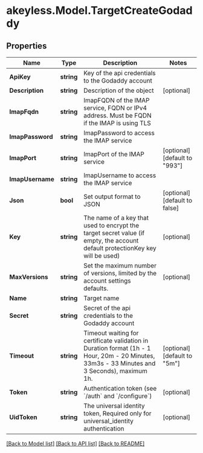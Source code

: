 # akeyless.Model.TargetCreateGodaddy

## Properties

Name | Type | Description | Notes
------------ | ------------- | ------------- | -------------
**ApiKey** | **string** | Key of the api credentials to the Godaddy account | 
**Description** | **string** | Description of the object | [optional] 
**ImapFqdn** | **string** | ImapFQDN of the IMAP service, FQDN or IPv4 address. Must be FQDN if the IMAP is using TLS | 
**ImapPassword** | **string** | ImapPassword to access the IMAP service | 
**ImapPort** | **string** | ImapPort of the IMAP service | [optional] [default to "993"]
**ImapUsername** | **string** | ImapUsername to access the IMAP service | 
**Json** | **bool** | Set output format to JSON | [optional] [default to false]
**Key** | **string** | The name of a key that used to encrypt the target secret value (if empty, the account default protectionKey key will be used) | [optional] 
**MaxVersions** | **string** | Set the maximum number of versions, limited by the account settings defaults. | [optional] 
**Name** | **string** | Target name | 
**Secret** | **string** | Secret of the api credentials to the Godaddy account | 
**Timeout** | **string** | Timeout waiting for certificate validation in Duration format (1h - 1 Hour, 20m - 20 Minutes, 33m3s - 33 Minutes and 3 Seconds), maximum 1h. | [optional] [default to "5m"]
**Token** | **string** | Authentication token (see &#x60;/auth&#x60; and &#x60;/configure&#x60;) | [optional] 
**UidToken** | **string** | The universal identity token, Required only for universal_identity authentication | [optional] 

[[Back to Model list]](../README.md#documentation-for-models) [[Back to API list]](../README.md#documentation-for-api-endpoints) [[Back to README]](../README.md)


